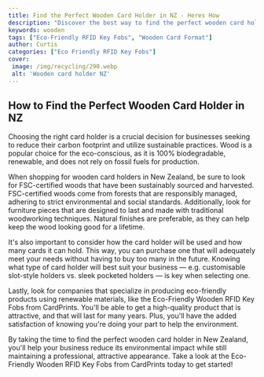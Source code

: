 ```yaml
---
title: Find the Perfect Wooden Card Holder in NZ - Heres How
description: "Discover the best way to find the perfect wooden card holder in New Zealand We cover the key factors to look for to ensure you get the quality and style that you desire"
keywords: wooden
tags: ["Eco-Friendly RFID Key Fobs", "Wooden Card Format"]
author: Curtis
categories: ["Eco Friendly RFID Key Fobs"]
cover: 
 image: /img/recycling/290.webp
 alt: 'Wooden card holder NZ'
---
```

## How to Find the Perfect Wooden Card Holder in NZ
Choosing the right card holder is a crucial decision for businesses seeking to reduce their carbon footprint and utilize sustainable practices. Wood is a popular choice for the eco-conscious, as it is 100% biodegradable, renewable, and does not rely on fossil fuels for production.

When shopping for wooden card holders in New Zealand, be sure to look for FSC-certified woods that have been sustainably sourced and harvested. FSC-certified woods come from forests that are responsibly managed, adhering to strict environmental and social standards. Additionally, look for furniture pieces that are designed to last and made with traditional woodworking techniques. Natural finishes are preferable, as they can help keep the wood looking good for a lifetime.

It's also important to consider how the card holder will be used and how many cards it can hold. This way, you can purchase one that will adequately meet your needs without having to buy too many in the future. Knowing what type of card holder will best suit your business — e.g. customisable slot-style holders vs. sleek pocketed holders — is key when selecting one.

Lastly, look for companies that specialize in producing eco-friendly products using renewable materials, like the Eco-Friendly Wooden RFID Key Fobs from CardPrints. You'll be able to get a high-quality product that is attractive, and that will last for many years. Plus, you'll have the added satisfaction of knowing you're doing your part to help the environment.

By taking the time to find the perfect wooden card holder in New Zealand, you'll help your business reduce its environmental impact while still maintaining a professional, attractive appearance. Take a look at the Eco-Friendly Wooden RFID Key Fobs from CardPrints today to get started!
